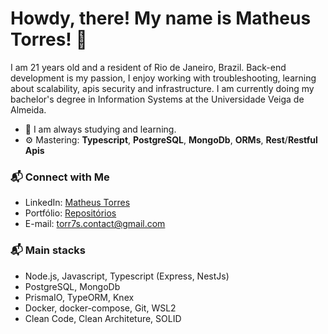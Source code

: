 # Howdy, there! My name is Matheus Torres! 👋

I am 21 years old and a resident of Rio de Janeiro, Brazil. Back-end development is my passion, I enjoy working with troubleshooting, learning about scalability, apis security and infrastructure. I am currently doing my bachelor's degree in Information Systems at the Universidade Veiga de Almeida. 

- 🌱 I am always studying and learning.
- ⚙️ Mastering: **Typescript**, **PostgreSQL**, **MongoDb**, **ORMs**, **Rest**/**Restful Apis**



### 📬 Connect with Me
- LinkedIn: [Matheus Torres][linkedin]
- Portfólio: [Repositórios][portfolio]
- E-mail: torr7s.contact@gmail.com



### 📬 Main stacks
- Node.js, Javascript, Typescript (Express, NestJs)
- PostgreSQL, MongoDb
- PrismaIO, TypeORM, Knex
- Docker, docker-compose, Git, WSL2
- Clean Code, Clean Architeture, SOLID

[linkedin]: https://www.linkedin.com/in/matheus-torres-386b351a2/
[portfolio]: https://github.com/Torr7s?tab=repositories
